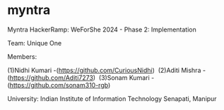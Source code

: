 # myntra
Myntra HackerRamp: WeForShe 2024 - Phase 2: Implementation

Team: Unique One

Members:

(1)Nidhi Kumari -(https://github.com/CuriousNidhi) 
(2)Aditi Mishra -(https://github.com/Aditi7273) 
(3)Sonam Kumari -(https://github.com/sonam310-rgb)

University: Indian Institute of Information Technology Senapati, Manipur

